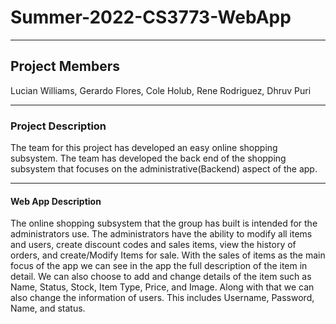 # Summer-2022-CS3773-WebApp
***
## Project Members
Lucian Williams, Gerardo Flores, Cole Holub, Rene Rodriguez, Dhruv Puri
***
### Project Description
The team for this project has developed an easy online shopping subsystem. The team has developed the back end of the shopping subsystem that focuses on the administrative(Backend) aspect of the app.
***
#### Web App Description
The online shopping subsystem that the group has built is intended for the administrators use. The administrators have the ability to modify all items and users, create discount codes and sales items, view the history of orders, and create/Modify Items for sale. With the sales of items as the main focus of the app we can see in the app the full description of the item in detail. We can also choose to add and change details of the item such as Name, Status, Stock, Item Type, Price, and Image. Along with that we can also change the information of users. This includes Username, Password, Name, and status. 
